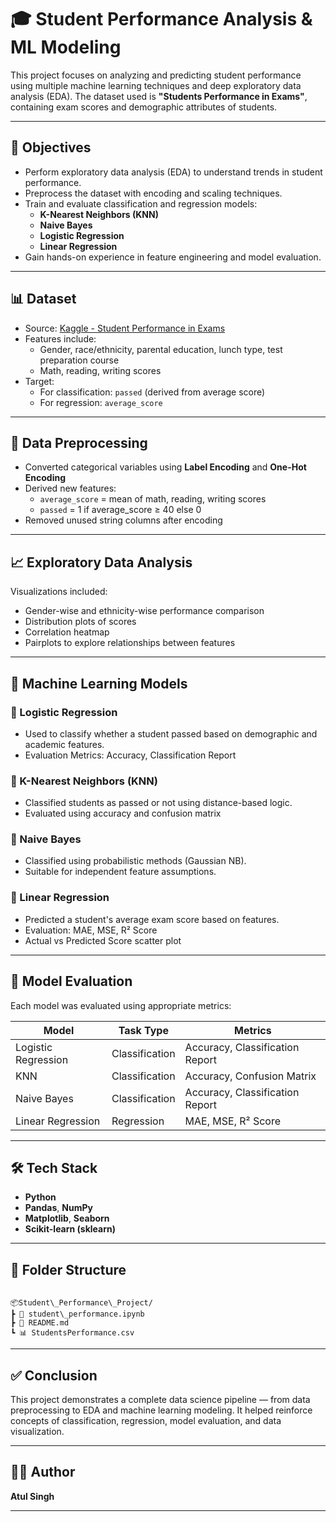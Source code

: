 # 🎓 Student Performance Analysis & ML Modeling

This project focuses on analyzing and predicting student performance using multiple machine learning techniques and deep exploratory data analysis (EDA). The dataset used is **"Students Performance in Exams"**, containing exam scores and demographic attributes of students.

---

## 📌 Objectives

- Perform exploratory data analysis (EDA) to understand trends in student performance.
- Preprocess the dataset with encoding and scaling techniques.
- Train and evaluate classification and regression models:
  - **K-Nearest Neighbors (KNN)**
  - **Naive Bayes**
  - **Logistic Regression**
  - **Linear Regression**
- Gain hands-on experience in feature engineering and model evaluation.

---

## 📊 Dataset

- Source: [Kaggle - Student Performance in Exams](https://www.kaggle.com/datasets/spscientist/students-performance-in-exams)
- Features include:
  - Gender, race/ethnicity, parental education, lunch type, test preparation course
  - Math, reading, writing scores
- Target:
  - For classification: `passed` (derived from average score)
  - For regression: `average_score`

---

## 🧹 Data Preprocessing

- Converted categorical variables using **Label Encoding** and **One-Hot Encoding**
- Derived new features:
  - `average_score` = mean of math, reading, writing scores
  - `passed` = 1 if average_score ≥ 40 else 0
- Removed unused string columns after encoding

---

## 📈 Exploratory Data Analysis

Visualizations included:
- Gender-wise and ethnicity-wise performance comparison
- Distribution plots of scores
- Correlation heatmap
- Pairplots to explore relationships between features

---

## 🤖 Machine Learning Models

### 🔹 Logistic Regression
- Used to classify whether a student passed based on demographic and academic features.
- Evaluation Metrics: Accuracy, Classification Report

### 🔹 K-Nearest Neighbors (KNN)
- Classified students as passed or not using distance-based logic.
- Evaluated using accuracy and confusion matrix

### 🔹 Naive Bayes
- Classified using probabilistic methods (Gaussian NB).
- Suitable for independent feature assumptions.

### 🔹 Linear Regression
- Predicted a student's average exam score based on features.
- Evaluation: MAE, MSE, R² Score
- Actual vs Predicted Score scatter plot

---

## 🧪 Model Evaluation

Each model was evaluated using appropriate metrics:

| Model             | Task Type     | Metrics                         |
|------------------|---------------|----------------------------------|
| Logistic Regression | Classification | Accuracy, Classification Report |
| KNN              | Classification | Accuracy, Confusion Matrix       |
| Naive Bayes      | Classification | Accuracy, Classification Report |
| Linear Regression| Regression     | MAE, MSE, R² Score               |

---

## 🛠️ Tech Stack

- **Python**
- **Pandas**, **NumPy**
- **Matplotlib**, **Seaborn**
- **Scikit-learn (sklearn)**

---

## 📁 Folder Structure

```

📦Student\_Performance\_Project/
┣ 📜 student\_performance.ipynb
┣ 📄 README.md
┗ 📊 StudentsPerformance.csv

```

---

## ✅ Conclusion

This project demonstrates a complete data science pipeline — from data preprocessing to EDA and machine learning modeling. It helped reinforce concepts of classification, regression, model evaluation, and data visualization.

---


## 🙋‍♂️ Author

**Atul Singh**

---
